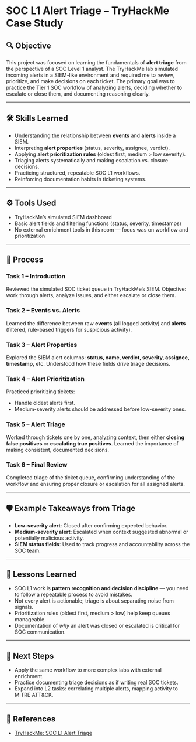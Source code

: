 # SOC L1 Alert Triage – TryHackMe Case Study  

## 🔍 Objective  

This project was focused on learning the fundamentals of **alert triage** from the perspective of a SOC Level 1 analyst. The TryHackMe lab simulated incoming alerts in a SIEM-like environment and required me to review, prioritize, and make decisions on each ticket. The primary goal was to practice the Tier 1 SOC workflow of analyzing alerts, deciding whether to escalate or close them, and documenting reasoning clearly.  

---

## 🛠️ Skills Learned  

- Understanding the relationship between **events** and **alerts** inside a SIEM.  
- Interpreting **alert properties** (status, severity, assignee, verdict).  
- Applying **alert prioritization rules** (oldest first, medium > low severity).  
- Triaging alerts systematically and making escalation vs. closure decisions.  
- Practicing structured, repeatable SOC L1 workflows.  
- Reinforcing documentation habits in ticketing systems.  

---

## ⚙️ Tools Used  

- TryHackMe’s simulated SIEM dashboard  
- Basic alert fields and filtering functions (status, severity, timestamps)  
- No external enrichment tools in this room — focus was on workflow and prioritization  

---

## 📂 Process  

### Task 1 – Introduction  
Reviewed the simulated SOC ticket queue in TryHackMe’s SIEM. Objective: work through alerts, analyze issues, and either escalate or close them.  

### Task 2 – Events vs. Alerts  
Learned the difference between raw **events** (all logged activity) and **alerts** (filtered, rule-based triggers for suspicious activity).  

### Task 3 – Alert Properties  
Explored the SIEM alert columns: **status, name, verdict, severity, assignee, timestamp,** etc. Understood how these fields drive triage decisions.  

### Task 4 – Alert Prioritization  
Practiced prioritizing tickets:  
- Handle oldest alerts first.  
- Medium-severity alerts should be addressed before low-severity ones.  

### Task 5 – Alert Triage  
Worked through tickets one by one, analyzing context, then either **closing false positives** or **escalating true positives**. Learned the importance of making consistent, documented decisions.  

### Task 6 – Final Review  
Completed triage of the ticket queue, confirming understanding of the workflow and ensuring proper closure or escalation for all assigned alerts.  

---

## 🛡️ Example Takeaways from Triage  

- **Low-severity alert**: Closed after confirming expected behavior.  
- **Medium-severity alert**: Escalated when context suggested abnormal or potentially malicious activity.  
- **SIEM status fields**: Used to track progress and accountability across the SOC team.  

---

## 🧠 Lessons Learned  

- SOC L1 work is **pattern recognition and decision discipline** — you need to follow a repeatable process to avoid mistakes.  
- Not every alert is actionable; triage is about separating noise from signals.  
- Prioritization rules (oldest first, medium > low) help keep queues manageable.  
- Documentation of *why* an alert was closed or escalated is critical for SOC communication.  

---

## 🚀 Next Steps  

- Apply the same workflow to more complex labs with external enrichment.  
- Practice documenting triage decisions as if writing real SOC tickets.  
- Expand into L2 tasks: correlating multiple alerts, mapping activity to MITRE ATT&CK.  

---

## 📄 References  

- [TryHackMe: SOC L1 Alert Triage](https://tryhackme.com/room/socl1alerttriage)  

